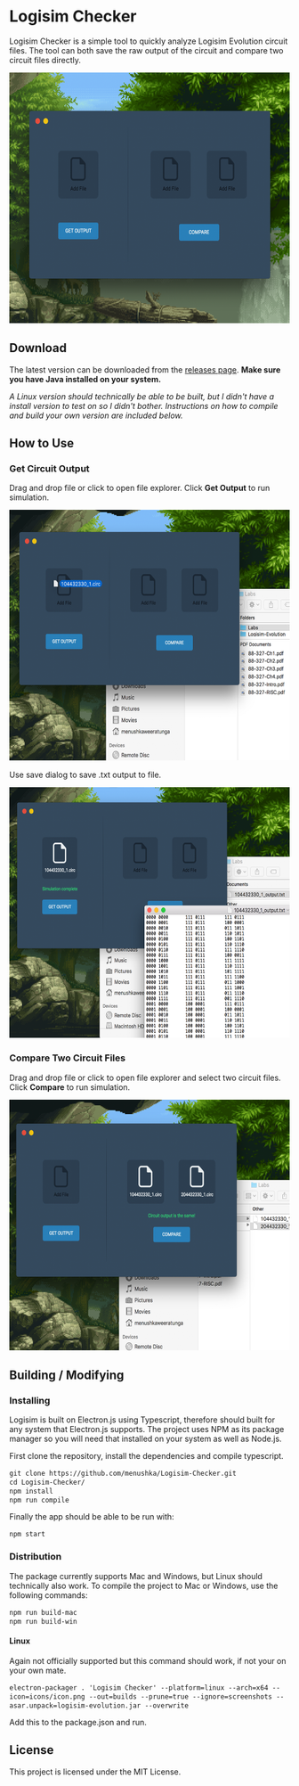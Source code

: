 # Logisim Checker

Logisim Checker is a simple tool to quickly analyze Logisim Evolution circuit files.  The tool can both save the raw output of the circuit and compare two circuit files directly.

<img src="screenshots/shot1.png" height="450px" width="600px">

## Download

The latest version can be downloaded from the [releases page].  **Make sure you have Java installed on your system.**

*A Linux version should technically be able to be built, but I didn't have a install version to test on so I didn't bother.  Instructions on how to compile and build your own version are included below.*

[releases page]: https://github.com/menushka/Logisim-Checker/releases

## How to Use

### Get Circuit Output

Drag and drop file or click to open file explorer.  Click **Get Output** to run simulation.

<img src="screenshots/shot2.png" height="450px" width="600px"><br/>

Use save dialog to save .txt output to file.

<img src="screenshots/shot3.png" height="450px" width="600px">

### Compare Two Circuit Files

Drag and drop file or click to open file explorer and select two circuit files.  Click **Compare** to run simulation.

<img src="screenshots/shot4.png" height="450px" width="600px">

## Building / Modifying

### Installing

Logisim is built on Electron.js using Typescript, therefore should built for any system that Electron.js supports.  The project uses NPM as its package manager so you will need that installed on your system as well as Node.js.

First clone the repository, install the dependencies and compile typescript.

```
git clone https://github.com/menushka/Logisim-Checker.git
cd Logisim-Checker/
npm install
npm run compile
```

Finally the app should be able to be run with: 
```
npm start
```

### Distribution

The package currently supports Mac and Windows, but Linux should technically also work.  To compile the project to Mac or Windows, use the following commands:
```
npm run build-mac
npm run build-win
```

#### Linux

Again not officially supported but this command should work, if not your on your own mate.
```
electron-packager . 'Logisim Checker' --platform=linux --arch=x64 --icon=icons/icon.png --out=builds --prune=true --ignore=screenshots --asar.unpack=logisim-evolution.jar --overwrite
```
Add this to the package.json and run.

## License

This project is licensed under the MIT License.

